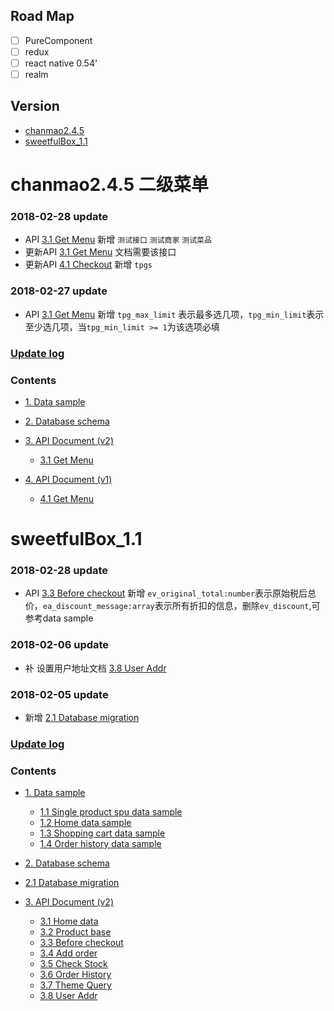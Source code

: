 ## Road Map
- [ ] PureComponent
- [ ] redux
- [ ] react native 0.54'
- [ ] realm

## Version
* [chanmao2.4.5](#chanmao2.4.5)
* [sweetfulBox_1.1](#sweetfulBox_1.1)

<div id="chanmao2.4.5"> <div/>
 
# chanmao2.4.5 二级菜单
### 2018-02-28 update
- API [3.1 Get Menu](https://github.com/ace68723/chanmao2.4.0/blob/master/Document/Chanmao/API_Document/v2/get_menu.md) 新增 `测试接口` `测试商家` `测试菜品`
- 更新API [3.1 Get Menu](https://github.com/ace68723/chanmao2.4.0/blob/master/Document/Chanmao/API_Document/v2/get_menu.md) 文档需要该接口
- 更新API [4.1 Checkout](https://github.com/ace68723/chanmao/blob/master/Document/Chanmao/API_Document/v1/checkout.md) 新增 `tpgs`

### 2018-02-27 update
- API [3.1 Get Menu](https://github.com/ace68723/chanmao2.4.0/blob/master/Document/Chanmao/API_Document/v2/get_menu.md)  新增 `tpg_max_limit` 表示最多选几项，`tpg_min_limit`表示至少选几项，当`tpg_min_limit >= 1`为该选项必填

### [Update log](https://github.com/ace68723/chanmao/blob/master/Document/Chanmao/UpdateLog.md)
### Contents
* [1. Data sample]()
* [2. Database schema ]()

* [3. API Document (v2)](https://github.com/ace68723/chanmao/tree/master/Document/Chanmao/API_Document/v2)
  * [3.1 Get Menu](https://github.com/ace68723/chanmao2.4.0/blob/master/Document/Chanmao/API_Document/v2/get_menu.md)
* [4. API Document (v1)](https://github.com/ace68723/chanmao/tree/master/Document/Chanmao/API_Document/1)
  * [4.1 Get Menu](https://github.com/ace68723/chanmao2.4.0/blob/master/Document/Chanmao/API_Document/v1/checkout.md)  

<div id="sweetfulBox_1.1"> <div/>
 
# sweetfulBox_1.1
### 2018-02-28 update
- API [3.3 Before checkout](https://github.com/ace68723/chanmao/blob/master/Document/SweetfulBox/API_Document/v2/before_checkout.md) 新增 `ev_original_total:number`表示原始税后总价，`ea_discount_message:array`表示所有折扣的信息，删除`ev_discount`,可参考data sample

### 2018-02-06 update
- 补 设置用户地址文档 [3.8 User Addr](https://github.com/ace68723/chanmao/blob/master/Document/SweetfulBox/API_Document/v2/user_addr.md)


### 2018-02-05 update
- 新增 [2.1 Database migration](https://github.com/ace68723/chanmao/blob/master/Document/SweetfulBox/database_migration.md)
### [Update log](https://github.com/ace68723/chanmao/blob/master/Document/SweetfulBox/UpdateLog.md)


### Contents
* [1. Data sample](https://github.com/ace68723/chanmao/blob/master/Document/SweetfulBox/DataSample.md)
  * [1.1 Single product spu data sample](https://github.com/ace68723/chanmao/blob/master/Document/SweetfulBox/DataSample.md/#1.1)
  * [1.2 Home data sample](https://github.com/ace68723/chanmao/blob/master/Document/SweetfulBox/DataSample.md/#1.2)
  * [1.3 Shopping cart data sample](https://github.com/ace68723/chanmao/blob/master/Document/SweetfulBox/DataSample.md/#1.3)
  * [1.4 Order history data sample](https://github.com/ace68723/chanmao/blob/master/Document/SweetfulBox/DataSample.md/#1.4)
  
 
* [2. Database schema ](https://github.com/ace68723/chanmao/blob/master/Document/SweetfulBox/database_schema.md)
 * [2.1 Database migration](https://github.com/ace68723/chanmao/blob/master/Document/SweetfulBox/database_migration.md)

* [3. API Document (v2)](https://github.com/ace68723/chanmao/tree/master/Document/SweetfulBox/API_Document)
  * [3.1 Home data](https://github.com/ace68723/chanmao/blob/master/Document/SweetfulBox/API_Document/v2/home_data.md)
  * [3.2 Product base](https://github.com/ace68723/chanmao/blob/master/Document/SweetfulBox/API_Document/v2/product_base.md)
  * [3.3 Before checkout](https://github.com/ace68723/chanmao/blob/master/Document/SweetfulBox/API_Document/v2/before_checkout.md)
  * [3.4 Add order](https://github.com/ace68723/chanmao/blob/master/Document/SweetfulBox/API_Document/v2/add_order.md)
  * [3.5 Check Stock](https://github.com/ace68723/chanmao/blob/master/Document/SweetfulBox/API_Document/v2/check_stock.md)
  * [3.6 Order History](https://github.com/ace68723/chanmao/blob/master/Document/SweetfulBox/API_Document/v2/order_history.md)
  * [3.7 Theme Query](https://github.com/ace68723/chanmao/blob/master/Document/SweetfulBox/API_Document/v2/theme_query.md) 
  * [3.8 User Addr](https://github.com/ace68723/chanmao/blob/master/Document/SweetfulBox/API_Document/v2/user_addr.md)
  


